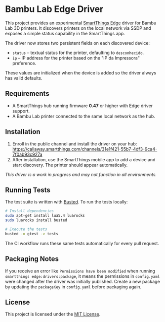 # Bambu Lab Edge Driver

This project provides an experimental [SmartThings Edge](https://developer.smartthings.com/docs/edge-device-drivers) driver for Bambu Lab 3D printers. It discovers printers on the local network via SSDP and exposes a simple status capability in the SmartThings app.

The driver now stores two persistent fields on each discovered device:

- `status` – textual status for the printer, defaulting to `desconhecido`.
- `ip` – IP address for the printer based on the "IP da Impressora" preference.

These values are initialized when the device is added so the driver always has valid defaults.

## Requirements

- A SmartThings hub running firmware **0.47** or higher with Edge driver support.
- A Bambu Lab printer connected to the same local network as the hub.

## Installation

1. Enroll in the public channel and install the driver on your hub:
   <https://callaway.smartthings.com/channels/31e1f421-55b7-4df3-9ca4-7f0ab93c927a>
2. After installation, use the SmartThings mobile app to add a device and start discovery. The printer should appear automatically.

*This driver is a work in progress and may not function in all environments.*

## Running Tests

The test suite is written with [Busted](https://olivinelabs.com/busted/). To run the tests locally:

```bash
# Install dependencies
sudo apt-get install lua5.4 luarocks
sudo luarocks install busted

# Execute the tests
busted -o gtest -v tests
```

The CI workflow runs these same tests automatically for every pull request.

## Packaging Notes

If you receive an error like `Permissions have been modified` when running
`smartthings edge:drivers:package`, it means the permissions in `config.yaml`
were changed after the driver was initially published. Create a new package by
updating the `packageKey` in `config.yaml` before packaging again.

## License

This project is licensed under the [MIT License](LICENSE).
